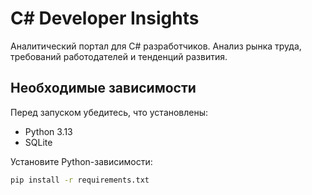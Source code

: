 # C# Developer Insights

Аналитический портал для C# разработчиков. Анализ рынка труда, требований работодателей и тенденций развития.

## Необходимые зависимости

Перед запуском убедитесь, что установлены:

- Python 3.13
- SQLite

Установите Python-зависимости:

```bash
pip install -r requirements.txt
